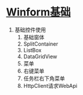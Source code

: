 # [Winform基础](https://docs.microsoft.com/zh-cn/dotnet/desktop/winforms/?view=netdesktop-5.0&preserve-view=true)

1. 基础控件使用
   1. 基础窗体
   2. SplitContainer
   3. ListBox
   4. DataGridView
   5. 菜单
   6. 右键菜单
   7. 任务栏右下角菜单
   8. HttpClient请求WebApi